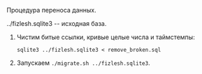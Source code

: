 Процедура переноса данных.

../fizlesh.sqlite3 -- исходная база.

1. Чистим битые ссылки, кривые целые числа и таймстемпы:

    `sqlite3 ../fizlesh.sqlite3 < remove_broken.sql`
2. Запускаем `./migrate.sh ../fizlesh.sqlite3`.
